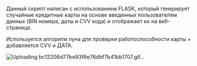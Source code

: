Данный скрипт написан с использованием FLASK, который генерирует случайные кредитные карты на основе введенных пользователем данных (BIN номера, даты и CVV кода) и отображает их на веб-странице.

Используется алгоритм луна для проверки работоспособности карты + добавляется СVV и ДАТА.

![Uploading bc12206d77be93f6e76dbf7b41bb1707.gif…]()
